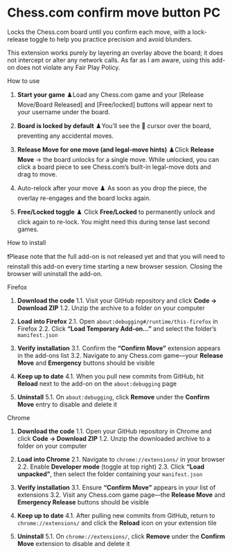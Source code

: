 # Chess.com confirm move button PC  


Locks the Chess.com board until you confirm each move, with a lock‐release toggle to help you practice precision and avoid blunders.

This extension works purely by layering an overlay above the board; it does not intercept or alter any network calls.
As far as I am aware, using this add-on does not violate any Fair Play Policy.



How to use 

1. **Start your game**
  ♟️Load any Chess.com game and your [Release Move/Board Released] and [Free/locked] buttons will appear next to your username under the board.

2. **Board is locked by default**
  ♟️You’ll see the 🚫 cursor over the board, preventing any accidental moves.

3. **Release Move for one move (and legal-move hints)**
  ♟️Click **Release Move** → the board unlocks for a single move.
  While unlocked, you can click a board piece to see Chess.com’s built-in legal-move dots and drag to move.

4. Auto-relock after your move
  ♟️ As soon as you drop the piece, the overlay re-engages and the board locks again.

5. **Free/Locked toggle**
  ♟️ Click **Free/Locked** to permanently unlock and click again to re-lock. You might need this during tense last second games.



How to install

❗Please note that the full add-on is not released yet and that you will need to reinstall this add-on every time starting a new browser session. Closing the browser will uninstall the add-on.


Firefox 
1. **Download the code**
   1.1. Visit your GitHub repository and click **Code → Download ZIP**
   1.2. Unzip the archive to a folder on your computer

2. **Load into Firefox**
   2.1. Open `about:debugging#/runtime/this-firefox` in Firefox
   2.2. Click **“Load Temporary Add-on…”** and select the folder’s `manifest.json`

3. **Verify installation**
   3.1. Confirm the **“Confirm Move”** extension appears in the add-ons list
   3.2. Navigate to any Chess.com game—your **Release Move** and **Emergency** buttons should be visible

4. **Keep up to date**
   4.1. When you pull new commits from GitHub, hit **Reload** next to the add-on on the `about:debugging` page

5. **Uninstall**
   5.1. On `about:debugging`, click **Remove** under the **Confirm Move** entry to disable and delete it

Chrome

1. **Download the code**
   1.1. Open your GitHub repository in Chrome and click **Code → Download ZIP**
   1.2. Unzip the downloaded archive to a folder on your computer

2. **Load into Chrome**
   2.1. Navigate to `chrome://extensions/` in your browser
   2.2. Enable **Developer mode** (toggle at top right)
   2.3. Click **“Load unpacked”**, then select the folder containing your `manifest.json`

3. **Verify installation**
   3.1. Ensure **“Confirm Move”** appears in your list of extensions
   3.2. Visit any Chess.com game page—the **Release Move** and **Emergency Release** buttons should be visible

4. **Keep up to date**
   4.1. After pulling new commits from GitHub, return to `chrome://extensions/` and click the **Reload** icon on your extension tile

5. **Uninstall**
   5.1. On `chrome://extensions/`, click **Remove** under the **Confirm Move** extension to disable and delete it
